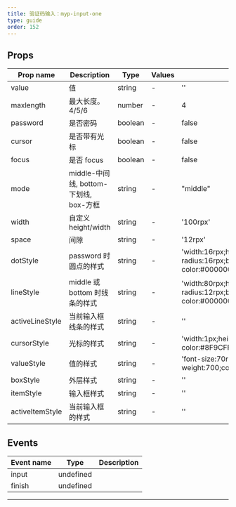 ```yaml
---
title: 验证码输入：myp-input-one
type: guide
order: 152
---
```


## Props

| Prop name       | Description                            | Type    | Values | Default                                                                  |
| --------------- | -------------------------------------- | ------- | ------ | ------------------------------------------------------------------------ |
| value           | 值                                     | string  | -      | ''                                                                       |
| maxlength       | 最大长度。4/5/6                        | number  | -      | 4                                                                        |
| password        | 是否密码                               | boolean | -      | false                                                                    |
| cursor          | 是否带有光标                           | boolean | -      | false                                                                    |
| focus           | 是否 focus                             | boolean | -      | false                                                                    |
| mode            | middle-中间线, bottom-下划线, box-方框 | string  | -      | "middle"                                                                 |
| width           | 自定义 height/width                    | string  | -      | '100rpx'                                                                 |
| space           | 间隙                                   | string  | -      | '12rpx'                                                                  |
| dotStyle        | password 时圆点的样式                  | string  | -      | 'width:16rpx;height:16rpx;border-radius:16rpx;background-color:#000000;' |
| lineStyle       | middle 或 bottom 时线条的样式          | string  | -      | 'width:80rpx;height:8rpx;border-radius:12rpx;background-color:#000000;'  |
| activeLineStyle | 当前输入框线条的样式                   | string  | -      | ''                                                                       |
| cursorStyle     | 光标的样式                             | string  | -      | 'width:1px;height:42rpx;background-color:#8F9CFF;'                       |
| valueStyle      | 值的样式                               | string  | -      | 'font-size:70rpx;font-weight:700;color:#000000;'                         |
| boxStyle        | 外层样式                               | string  | -      | ''                                                                       |
| itemStyle       | 输入框样式                             | string  | -      | ''                                                                       |
| activeItemStyle | 当前输入框的样式                       | string  | -      | ''                                                                       |

## Events

| Event name | Type      | Description |
| ---------- | --------- | ----------- |
| input      | undefined |
| finish     | undefined |

---

